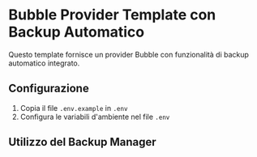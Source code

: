 # Bubble Provider Template con Backup Automatico

Questo template fornisce un provider Bubble con funzionalità di backup automatico integrato.

## Configurazione

1. Copia il file `.env.example` in `.env`
2. Configura le variabili d'ambiente nel file `.env`

## Utilizzo del Backup Manager 